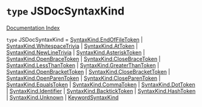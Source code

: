 # `type` JSDocSyntaxKind

[Documentation Index](../README.md)

`type` JSDocSyntaxKind = [SyntaxKind.EndOfFileToken](../private.enum.SyntaxKind/README.md#endoffiletoken--1) | [SyntaxKind.WhitespaceTrivia](../private.enum.SyntaxKind/README.md#whitespacetrivia--5) | [SyntaxKind.AtToken](../private.enum.SyntaxKind/README.md#attoken--60) | [SyntaxKind.NewLineTrivia](../private.enum.SyntaxKind/README.md#newlinetrivia--4) | [SyntaxKind.AsteriskToken](../private.enum.SyntaxKind/README.md#asterisktoken--42) | [SyntaxKind.OpenBraceToken](../private.enum.SyntaxKind/README.md#openbracetoken--19) | [SyntaxKind.CloseBraceToken](../private.enum.SyntaxKind/README.md#closebracetoken--20) | [SyntaxKind.LessThanToken](../private.enum.SyntaxKind/README.md#lessthantoken--30) | [SyntaxKind.GreaterThanToken](../private.enum.SyntaxKind/README.md#greaterthantoken--32) | [SyntaxKind.OpenBracketToken](../private.enum.SyntaxKind/README.md#openbrackettoken--23) | [SyntaxKind.CloseBracketToken](../private.enum.SyntaxKind/README.md#closebrackettoken--24) | [SyntaxKind.OpenParenToken](../private.enum.SyntaxKind/README.md#openparentoken--21) | [SyntaxKind.CloseParenToken](../private.enum.SyntaxKind/README.md#closeparentoken--22) | [SyntaxKind.EqualsToken](../private.enum.SyntaxKind/README.md#equalstoken--64) | [SyntaxKind.CommaToken](../private.enum.SyntaxKind/README.md#commatoken--28) | [SyntaxKind.DotToken](../private.enum.SyntaxKind/README.md#dottoken--25) | [SyntaxKind.Identifier](../private.enum.SyntaxKind/README.md#identifier--80) | [SyntaxKind.BacktickToken](../private.enum.SyntaxKind/README.md#backticktoken--62) | [SyntaxKind.HashToken](../private.enum.SyntaxKind/README.md#hashtoken--63) | [SyntaxKind.Unknown](../private.enum.SyntaxKind/README.md#unknown--0) | [KeywordSyntaxKind](../private.type.KeywordSyntaxKind/README.md)